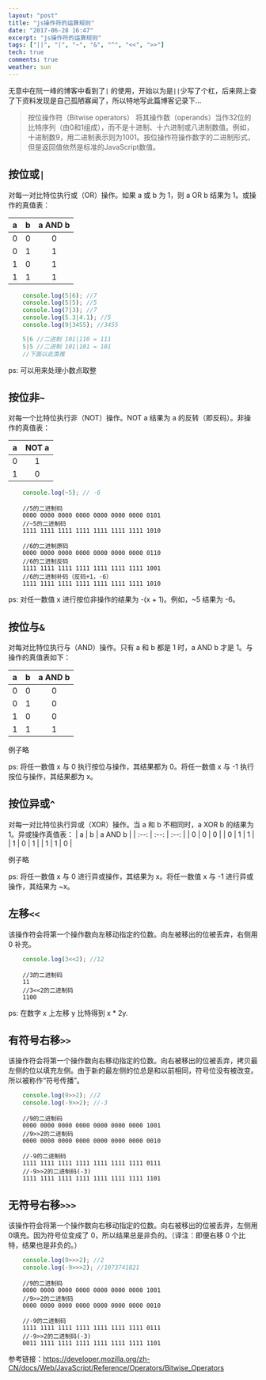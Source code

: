 ```yaml
---
layout: "post"
title: "js操作符的运算规则"
date: "2017-06-28 16:47"
excerpt: "js操作符的运算规则"
tags: ["||", "|", "~", "&", "^", "<<", ">>"]
tech: true
comments: true
weather: sun
---
```



无意中在阮一峰的博客中看到了`|` 的使用，开始以为是`||`少写了个杠，后来网上查了下资料发现是自己孤陋寡闻了，所以特地写此篇博客记录下...
> 按位操作符（Bitwise operators） 将其操作数（operands）当作32位的比特序列（由0和1组成），而不是十进制、十六进制或八进制数值。例如，十进制数9，用二进制表示则为1001。按位操作符操作数字的二进制形式，但是返回值依然是标准的JavaScript数值。


## 按位或`|`
对每一对比特位执行或（OR）操作。如果 a 或 b 为 1，则 a OR b 结果为 1。或操作的真值表：

| a    | b    |  a AND b  |
| :--:  | :--:  | :--: |
| 0 | 0 | 0 |
| 0 | 1 | 1 |
| 1 | 0 | 1 |
| 1 | 1 | 1 |

``` javascript
    console.log(5|6); //7
    console.log(5|5); //5
    console.log(7|3); //7
    console.log(5.3|4.1); //5
    console.log(9|3455); //3455
```

```javascript
    5|6 //二进制 101|110 = 111
    5|5 //二进制 101|101 = 101
    //下面以此类推
```
ps: 可以用来处理小数点取整


## 按位非`~`
对每一个比特位执行非（NOT）操作。NOT a 结果为 a 的反转（即反码）。非操作的真值表：

| a | NOT a |
| :--: | :--: |
| 0 | 1 |
| 1 | 0 |


``` javascript
    console.log(~5); // -6
```

```
    //5的二进制码
    0000 0000 0000 0000 0000 0000 0000 0101
    //~5的二进制码
    1111 1111 1111 1111 1111 1111 1111 1010

    //6的二进制原码
    0000 0000 0000 0000 0000 0000 0000 0110
    //6的二进制反码
    1111 1111 1111 1111 1111 1111 1111 1001
    //6的二进制补码（反码+1，-6）
    1111 1111 1111 1111 1111 1111 1111 1010
```

ps: 对任一数值 x 进行按位非操作的结果为 -(x + 1)。例如，~5 结果为 -6。


## 按位与`&`
对每对比特位执行与（AND）操作。只有 a 和 b 都是 1 时，a AND b 才是 1。与操作的真值表如下：

| a | b | a AND b |
| :--: | :--: | :--: |
| 0 | 0 | 0 |
| 0 | 1 | 0 |
| 1 | 0 | 0 |
| 1 | 1 | 1 |

例子略

ps: 将任一数值 x 与 0 执行按位与操作，其结果都为 0。将任一数值 x 与 -1 执行按位与操作，其结果都为 x。


## 按位异或`^`
对每一对比特位执行异或（XOR）操作。当 a 和 b 不相同时，a XOR b 的结果为 1。异或操作真值表：
| a | b | a AND b |
| :--: | :--: | :--: |
| 0 | 0 | 0 |
| 0 | 1 | 1 |
| 1 | 0 | 1 |
| 1 | 1 | 0 |

例子略

ps: 将任一数值 x 与 0 进行异或操作，其结果为 x。将任一数值 x 与 -1 进行异或操作，其结果为 ~x。


## 左移`<<`
该操作符会将第一个操作数向左移动指定的位数。向左被移出的位被丢弃，右侧用 0 补充。

``` javascript
    console.log(3<<2); //12
```

```
    //3的二进制码
    11
    //3<<2的二进制码
    1100
```

ps: 在数字 x 上左移 y 比特得到 x * 2y.


## 有符号右移`>>`
该操作符会将第一个操作数向右移动指定的位数。向右被移出的位被丢弃，拷贝最左侧的位以填充左侧。由于新的最左侧的位总是和以前相同，符号位没有被改变。所以被称作“符号传播”。

``` javascript
    console.log(9>>2); //2
    console.log(-9>>2); //-3
```

```
    //9的二进制码
    0000 0000 0000 0000 0000 0000 0000 1001
    //9>>2的二进制码
    0000 0000 0000 0000 0000 0000 0000 0010

    //-9的二进制码
    1111 1111 1111 1111 1111 1111 1111 0111
    //-9>>2的二进制码(-3)
    1111 1111 1111 1111 1111 1111 1111 1101
```


## 无符号右移`>>>`
该操作符会将第一个操作数向右移动指定的位数。向右被移出的位被丢弃，左侧用0填充。因为符号位变成了 0，所以结果总是非负的。（译注：即便右移 0 个比特，结果也是非负的。）

``` javascript
    console.log(9>>>2); //2
    console.log(-9>>>2); //1073741821
```

```
    //9的二进制码
    0000 0000 0000 0000 0000 0000 0000 1001
    //9>>2的二进制码
    0000 0000 0000 0000 0000 0000 0000 0010

    //-9的二进制码
    1111 1111 1111 1111 1111 1111 1111 0111
    //-9>>2的二进制码(-3)
    0011 1111 1111 1111 1111 1111 1111 1101
```


参考链接：<https://developer.mozilla.org/zh-CN/docs/Web/JavaScript/Reference/Operators/Bitwise_Operators>
